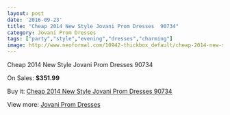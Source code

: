 ```yaml
---
layout: post
date: '2016-09-23'
title: "Cheap 2014 New Style Jovani Prom Dresses  90734"
category: Jovani Prom Dresses
tags: ["party","style","evening","dresses","charming"]
image: http://www.neoformal.com/10942-thickbox_default/cheap-2014-new-style-jovani-prom-dresses-90734.jpg
---
```

Cheap 2014 New Style Jovani Prom Dresses  90734

On Sales: **$351.99**
<a href="https://www.neoformal.com/en/jovani-prom-dresses-2014/3879-cheap-2014-new-style-jovani-prom-dresses-90734.html"><amp-img layout="responsive" width="600" height="600" src="//www.neoformal.com/10942-thickbox_default/cheap-2014-new-style-jovani-prom-dresses-90734.jpg" alt="Cheap 2014 New Style Jovani Prom Dresses  90734 0" /></a>
<a href="https://www.neoformal.com/en/jovani-prom-dresses-2014/3879-cheap-2014-new-style-jovani-prom-dresses-90734.html"><amp-img layout="responsive" width="600" height="600" src="//www.neoformal.com/10943-thickbox_default/cheap-2014-new-style-jovani-prom-dresses-90734.jpg" alt="Cheap 2014 New Style Jovani Prom Dresses  90734 1" /></a>

Buy it: [Cheap 2014 New Style Jovani Prom Dresses  90734](https://www.neoformal.com/en/jovani-prom-dresses-2014/3879-cheap-2014-new-style-jovani-prom-dresses-90734.html "Cheap 2014 New Style Jovani Prom Dresses  90734")

View more: [Jovani Prom Dresses](https://www.neoformal.com/en/53-jovani-prom-dresses-2014 "Jovani Prom Dresses")